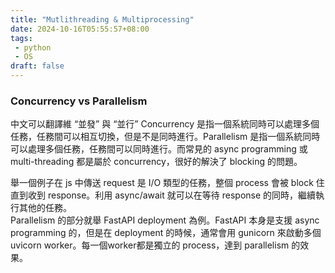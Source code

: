 ```yaml
---
title: "Mutlithreading & Multiprocessing"
date: 2024-10-16T05:55:57+08:00
tags:
 - python
 - OS
draft: false
---
```


### Concurrency vs Parallelism
中文可以翻譯維 “並發” 與 “並行”
Concurrency 是指一個系統同時可以處理多個任務，任務間可以相互切換，但是不是同時進行。Parallelism 是指一個系統同時可以處理多個任務，任務間可以同時進行。而常見的 async programming 或 multi-threading 都是屬於 concurrency，很好的解決了 blocking 的問題。

舉一個例子在 js 中傳送 request 是 I/O 類型的任務，整個 process 會被 block 住直到收到 response。利用 async/await 就可以在等待 response 的同時，繼續執行其他的任務。  
Parallelism 的部分就舉 FastAPI deployment 為例。FastAPI 本身是支援 async programming 的，但是在 deployment 的時候，通常會用 gunicorn 來啟動多個 uvicorn worker。每一個worker都是獨立的 process，達到 parallelism 的效果。

